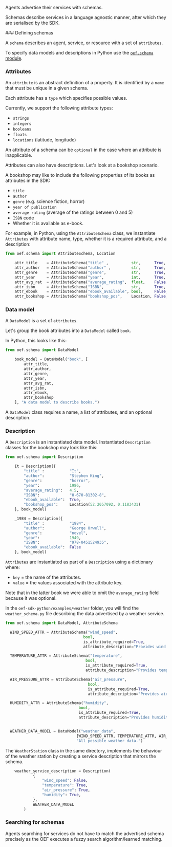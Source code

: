 Agents advertise their services with schemas. 

Schemas describe services in a language agnostic manner, after which they are serialised by the SDK. 


### Defining schemas

A `schema` describes an agent, service, or resource with a set of `attributes`.

To specify data models and descriptions in Python use the <a href="http://oef-sdk-docs.fetch.ai/oef.html#oef-schema" target=_blank>`oef.schema` module</a>.


### Attributes

An `attribute` is an abstract definition of a property. It is identified by a `name` that must be unique in a given schema.

Each attribute has a `type` which specifies possible values.

Currently, we support the following attribute types:

* `strings`
* `integers`
* `booleans`
* `floats`
* `locations` (latitude, longitude)

An attribute of a schema can be `optional` in the case where an attribute is inapplicable.

Attributes can also have descriptions. Let's look at a bookshop scenario.

A bookshop may like to include the following properties of its books as attributes in the SDK:

* `title`
* `author`
* `genre` (e.g. science fiction, horror)
* `year of publication`
* `average rating` (average of the ratings between 0 and 5)
* `ISBN` code
* Whether it is available as e-book. 

For example, in Python, using the `AttributeSchema` class, we instantiate `Attributes` with attribute name, type, whether it is a required attribute, and a description:

``` python
from oef.schema import AttributeSchema, Location

    attr_title    = AttributeSchema("title" ,          str,      True,  "The title of the book.")
    attr_author   = AttributeSchema("author" ,         str,      True,  "The author of the book.")
    attr_genre    = AttributeSchema("genre",           str,      True,  "The genre of the book.")
    attr_year     = AttributeSchema("year",            int,      True,  "The year of publication of the book.")
    attr_avg_rat  = AttributeSchema("average_rating",  float,    False, "The average rating of the book.")
    attr_isbn     = AttributeSchema("ISBN",            str,      True,  "The ISBN.")
    attr_ebook    = AttributeSchema("ebook_available", bool,     False, "If the book can be sold as an e-book.")
    attr_bookshop = AttributeSchema("bookshop_pos",    Location, False, "The location of the bookshop where you can find the book")
```


### Data model

A `DataModel` is a set of `attributes`. 

Let's group the book attributes into a `DataModel` called `book`. 

In Python, this looks like this:

``` python
from oef.schema import DataModel

    book_model = DataModel("book", [
        attr_title,
        attr_author,
        attr_genre,
        attr_year,
        attr_avg_rat,
        attr_isbn,
        attr_ebook,
        attr_bookshop
    ], "A data model to describe books.")

```


A `DataModel` class requires a name, a list of attributes, and an optional description.



### Description

A `Description` is  an instantiated data model. Instantiated `Description` classes for the bookshop may look like this:

``` python
from oef.schema import Description

    It = Description({
        "title" :           "It",
        "author":           "Stephen King",
        "genre":            "horror",
        "year":             1986,
        "average_rating":   4.5,
        "ISBN":             "0-670-81302-8",
        "ebook_available":  True,
        "bookshop_pos":     Location(52.2057092, 0.1183431)
    }, book_model)

    _1984 = Description({
        "title" :           "1984",
        "author":           "George Orwell",
        "genre":            "novel",
        "year":             1949,
        "ISBN":             "978-0451524935",
        "ebook_available":  False
    }, book_model)
```

`Attributes` are instantiated as part of a `Description` using a dictionary where:

* `key` = the name of the attributes.
* `value` = the values associated with the attribute key.

Note that in the latter book we were able to omit the ``average_rating`` field because it was optional. 

In the `oef-sdk-python/examples/weather` folder, you will find the `weather_schema.py` file describing the data advertised by a weather service.

``` python
from oef.schema import DataModel, AttributeSchema

  WIND_SPEED_ATTR = AttributeSchema("wind_speed",
                                  bool,
                                  is_attribute_required=True,
                                  attribute_description="Provides wind speed measurements.")

  TEMPERATURE_ATTR = AttributeSchema("temperature",
                                   bool,
                                   is_attribute_required=True,
                                   attribute_description="Provides temperature measurements.")

  AIR_PRESSURE_ATTR = AttributeSchema("air_pressure",
                                    bool,
                                    is_attribute_required=True,
                                    attribute_description="Provides air pressure measurements.")

  HUMIDITY_ATTR = AttributeSchema("humidity",
                                bool,
                                is_attribute_required=True,
                                attribute_description="Provides humidity measurements.")


  WEATHER_DATA_MODEL = DataModel("weather_data",
                               [WIND_SPEED_ATTR, TEMPERATURE_ATTR, AIR_PRESSURE_ATTR, HUMIDITY_ATTR],
                               "All possible weather data.")
```
The `WeatherStation` class in the same directory, implements the behaviour of the weather station by creating a service description that mirrors the schema.

``` python
	weather_service_description = Description(
	        {
	            "wind_speed": False,
	            "temperature": True,
	            "air_pressure": True,
	            "humidity": True,
	        },
	        WEATHER_DATA_MODEL
	    )
```

### Searching for schemas

Agents searching for services do not have to match the advertised schema precisely as the OEF executes a fuzzy search algorithm/learned matching.


<br/>